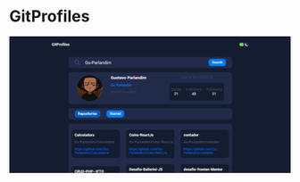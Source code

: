 # GitProfiles

<img src="https://github.com/Gu-Parlandim/GitProfiles/blob/main/public/images/Screenshot%20(209).png" alt="exemplo imagem">

>
